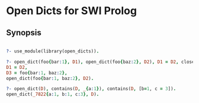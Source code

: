 Open Dicts for SWI Prolog
=========================

Synopsis
--------

```prolog

?- use_module(library(open_dicts)).

?- open_dict(foo{bar:1}, D1), open_dict(foo{baz:2}, D2), D1 = D2, close_dict(D1, D3).
D1 = D2,
D3 = foo{bar:1, baz:2},
open_dict(foo{bar:1, baz:2}, D2).

?- open_dict(D), contains(D, _{a:1}), contains(D, [b=1, c = 3]).
open_dict(_7822{a:1, b:1, c:3}, D).

```
